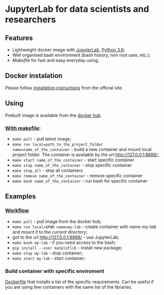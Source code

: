 # JupyterLab for data scientists and researchers

## Features
* Lightweight docker image with [JupyterLab](https://jupyterlab.readthedocs.io/en/stable/), [Python 3.6](https://docs.python.org/3.6/);
* Well organised bash environment (bash history, non root user, etc.);
* *Makefile* for fast and easy everyday using;

## Docker instalation
Please follow [installation instructions](https://docs.docker.com/install/) from the official site.

## Using
Prebuilt image is available from the [docker hub](https://hub.docker.com/r/dbaibak/jupyter-lab/)

### [With makefile](#makefile):
* `make pull` - pull latest image;
* `make run local=path_to_the_project_folder name=name_of_the_container` - build a new container and mount local project folder. The container is available by the url http://127.0.0.1:8888/;
* `make start name_of_the_container` - start specific container
* `make stop name_of_the_container` - stop specific container
* `make stop_all` - stop all containers
* `make remove name_of_the_container` - remove specific container
* `make bash name_of_the_container` - run bash for specific container

## Examples

### [Workflow](#workflow)
* `make pull` - pull image from the docker hub;
* `make run local=$PWD name=my-lab` - create container with name *my-lab* and mount it to the *current directory*;
* got to the url http://127.0.0.1:8888/ - use JupyterLab;
* `make bash my-lab` - if you need access to the bash;
* `pip install --user matplotlib` - install new package;
* `make stop my-lab` - stop container;
* `make start my-lab` - start container;

### Build container with specific enviroment
[Dockerfile](https://github.com/DanilBaibak/docker-jupyter-lab/blob/master/examples/ml_env/Dockerfile) that installs a list of the specific requirements. Can be useful if you are using few containers with the same list of the libraries.
